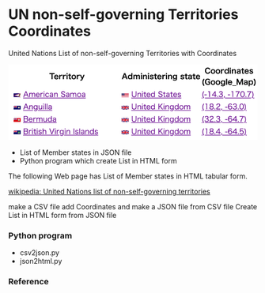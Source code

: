 UN non-self-governing Territories Coordinates
===============

United Nations List of non-self-governing Territories with Coordinates

![un non-self-governing territories coordinates](https://github.com/ohwada/World_Countries/blob/main/un_non_self_governing_territories_coordinates/acreenshots/un_non_self_governing_territories_coordinates.png)

- List of Member states in JSON file
- Python program which create List in HTML form

The following Web page has List of Member states in HTML tabular form.

[wikipedia: United Nations list of non-self-governing territories](https://en.wikipedia.org/wiki/United_Nations_list_of_non-self-governing_territories)

make a CSV file
add  Coordinates
and make a JSON file from CSV file
Create List in HTML form from JSON file

### Python program
- csv2json.py
- json2html.py

### Reference
